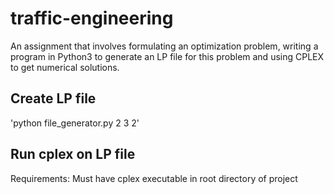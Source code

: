 # traffic-engineering
An assignment that involves formulating an optimization problem, writing a program in Python3 to generate an LP file for this problem and using CPLEX to get numerical solutions.


## Create LP file
'python file_generator.py 2 3 2'

## Run cplex on LP file
Requirements: Must have cplex executable in root directory of project
